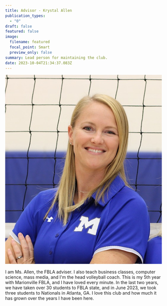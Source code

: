 ```yaml
---
title: Advisor - Krystal Allen
publication_types:
  - "0"
draft: false
featured: false
image:
  filename: featured
  focal_point: Smart
  preview_only: false
summary: Lead person for maintaining the club.
date: 2023-10-04T21:34:37.083Z
---
```

![](fbla-krystal-allen-pic.jpeg)

I am Ms. Allen, the FBLA adviser. I also teach business classes, computer science, mass media, and I'm the head volleyball coach. This is my 5th year with Marionville FBLA, and I have loved every minute. In the last two years, we have taken over 30 students to FBLA state, and in June 2023, we took three students to Nationals in Atlanta, GA. I love this club and how much it has grown over the years I have been here.